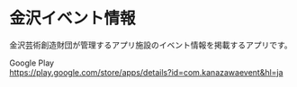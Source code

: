 # 金沢イベント情報
金沢芸術創造財団が管理するアプリ施設のイベント情報を掲載するアプリです。
  
Google Play  
https://play.google.com/store/apps/details?id=com.kanazawaevent&hl=ja

